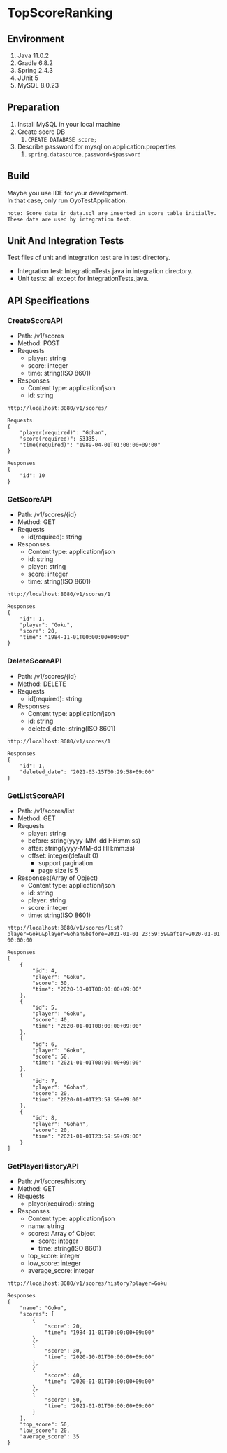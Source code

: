 # TopScoreRanking

## Environment

1. Java 11.0.2
1. Gradle 6.8.2
1. Spring 2.4.3
1. JUnit 5 
1. MySQL 8.0.23

## Preparation

1. Install MySQL in your local machine
1. Create socre DB
    1. `CREATE DATABASE score;`
1. Describe password for mysql on application.properties
    1. `spring.datasource.password=$password`

## Build

Maybe you use IDE for your development.  
In that case, only run OyoTestApplication.

```
note: Score data in data.sql are inserted in score table initially.
These data are used by integration test.
```

## Unit And Integration Tests

Test files of unit and integration test are in test directory.
- Integration test: IntegrationTests.java in integration directory.
- Unit tests: all except for IntegrationTests.java.

## API Specifications

### CreateScoreAPI

- Path: /v1/scores
- Method: POST
- Requests
  - player: string
  - score: integer
  - time: string(ISO 8601)
- Responses
  - Content type: application/json
  - id: string

```
http://localhost:8080/v1/scores/

Requests
{
    "player(required)": "Gohan",
    "score(required)": 53335,
    "time(required)": "1989-04-01T01:00:00+09:00"
}

Responses
{
    "id": 10
}
```

### GetScoreAPI

- Path: /v1/scores/{id}
- Method: GET
- Requests
  - id(required): string
- Responses
  - Content type: application/json
  - id: string
  - player: string
  - score: integer
  - time: string(ISO 8601)

```
http://localhost:8080/v1/scores/1

Responses
{
    "id": 1,
    "player": "Goku",
    "score": 20,
    "time": "1984-11-01T00:00:00+09:00"
}
```

### DeleteScoreAPI

- Path: /v1/scores/{id}
- Method: DELETE
- Requests
  - id(required): string
- Responses
  - Content type: application/json
  - id: string
  - deleted_date: string(ISO 8601)

```
http://localhost:8080/v1/scores/1

Responses
{
    "id": 1,
    "deleted_date": "2021-03-15T00:29:58+09:00"
}
```

### GetListScoreAPI

- Path: /v1/scores/list
- Method: GET
- Requests
  - player: string
  - before: string(yyyy-MM-dd HH:mm:ss)
  - after: string(yyyy-MM-dd HH:mm:ss)
  - offset: integer(default 0)
    - support pagination
    - page size is 5
- Responses(Array of Object)
  - Content type: application/json
  - id: string
  - player: string
  - score: integer
  - time: string(ISO 8601)

```
http://localhost:8080/v1/scores/list?player=Goku&player=Gohan&before=2021-01-01 23:59:59&after=2020-01-01 00:00:00

Responses
[
    {
        "id": 4,
        "player": "Goku",
        "score": 30,
        "time": "2020-10-01T00:00:00+09:00"
    },
    {
        "id": 5,
        "player": "Goku",
        "score": 40,
        "time": "2020-01-01T00:00:00+09:00"
    },
    {
        "id": 6,
        "player": "Goku",
        "score": 50,
        "time": "2021-01-01T00:00:00+09:00"
    },
    {
        "id": 7,
        "player": "Gohan",
        "score": 20,
        "time": "2020-01-01T23:59:59+09:00"
    },
    {
        "id": 8,
        "player": "Gohan",
        "score": 20,
        "time": "2021-01-01T23:59:59+09:00"
    }
]
```
### GetPlayerHistoryAPI

- Path: /v1/scores/history
- Method: GET
- Requests
  - player(required): string
- Responses
  - Content type: application/json
  - name: string
  - scores: Array of Object
    - score: integer
    - time: string(ISO 8601)
  - top_score: integer
  - low_score: integer
  - average_score: integer

```
http://localhost:8080/v1/scores/history?player=Goku

Responses
{
    "name": "Goku",
    "scores": [
        {
            "score": 20,
            "time": "1984-11-01T00:00:00+09:00"
        },
        {
            "score": 30,
            "time": "2020-10-01T00:00:00+09:00"
        },
        {
            "score": 40,
            "time": "2020-01-01T00:00:00+09:00"
        },
        {
            "score": 50,
            "time": "2021-01-01T00:00:00+09:00"
        }
    ],
    "top_score": 50,
    "low_score": 20,
    "average_score": 35
}
```

